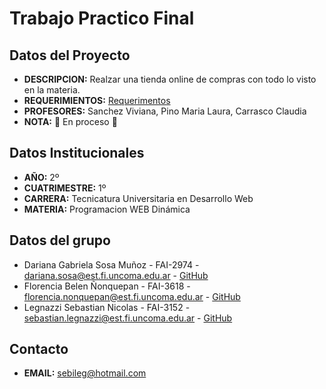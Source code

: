 # Trabajo Practico Final
## Datos del Proyecto
- **DESCRIPCION:** Realzar una tienda online de compras con todo lo visto en la materia.
- **REQUERIMIENTOS:** [Requerimentos](https://drive.google.com/file/d/1H26SaxxDlL0lCAmOXDys3YI-X0ihJHE1/view?usp=sharing)
- **PROFESORES:**  Sanchez Viviana, Pino Maria Laura, Carrasco Claudia
- **NOTA:** :arrows_counterclockwise: En proceso :arrows_counterclockwise:
## Datos Institucionales
- **AÑO:** 2º
- **CUATRIMESTRE:** 1º
- **CARRERA:** Tecnicatura Universitaria en Desarrollo Web
- **MATERIA:** Programacion WEB Dinámica
## Datos del grupo
- Dariana Gabriela Sosa Muñoz - FAI-2974 - dariana.sosa@est.fi.uncoma.edu.ar - [GitHub](https://github.com/darianasm)
- Florencia Belen Ñonquepan - FAI-3618 - florencia.nonquepan@est.fi.uncoma.edu.ar - [GitHub](https://github.com/florencianionquepan)
- Legnazzi Sebastian Nicolas - FAI-3152 - sebastian.legnazzi@est.fi.uncoma.edu.ar - [GitHub](https://github.com/SebastianLegnazzi)
## Contacto
- **EMAIL:** sebileg@hotmail.com